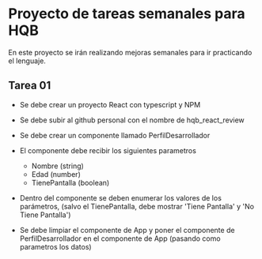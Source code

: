 # Proyecto de tareas semanales para HQB

En este proyecto se irán realizando mejoras semanales para ir practicando el lenguaje.

## Tarea 01

- Se debe crear un proyecto React con typescript y NPM
- Se debe subir al github personal con el nombre de hqb_react_review
- Se debe crear un componente llamado PerfilDesarrollador
- El componente debe recibir los siguientes parametros
    - Nombre (string)
    - Edad (number)
    - TienePantalla (boolean)

- Dentro del componente se deben enumerar los valores de los parámetros, (salvo el TienePantalla, debe mostrar 'Tiene Pantalla' y 'No Tiene Pantalla')
- Se debe limpiar el componente de App y poner el componente de PerfilDesarrollador en el componente de App (pasando como parametros los datos)